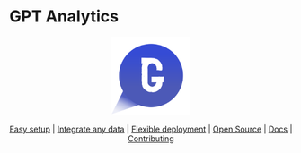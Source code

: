 # GPT Analytics

<p align="center">
  <a href="https://gpt-analytics.gpt-partnes.com/">
    <img src="https://raw.githubusercontent.com/gpt-partners/gpt-analytics-docs/master/gpt-analytics-icon.png" width="140px" alt="GPT Analytics" />
  </a>
</p>
<p align="center">
    <a href="https://gpt-analytics.gpt-partners.com/simple-web-analytics">Easy setup</a> |
    <a href="https://gpt-analytics.gpt-partners.com/integrate-any-data">Integrate any data</a> |
    <a href="https://gpt-analytics.gpt-partners.com/flexible-deployment">Flexible deployment</a> |
    <a href="https://gpt-analytics.gpt-partners.com/open-source-gpt-analytics">Open Source</a> |
    <a href="https://gpt-analytics.gpt-partners.com/docs">Docs</a> |
    <a href="https://github.com/gpt-partners/gpt-analytics/blob/master/CONTRIBUTING.md">Contributing</a>
    <br /><br />
</p>

